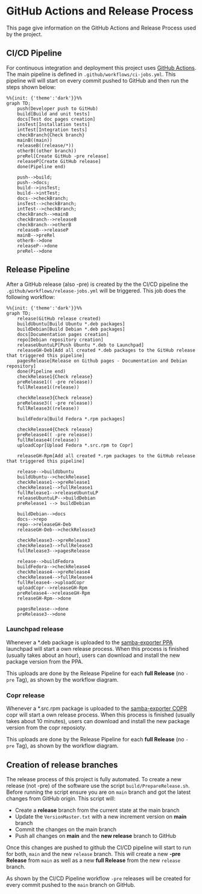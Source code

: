 # GitHub Actions and Release Process

This page give information on the GitHub Actions and Release Process used by the project.

## CI/CD Pipeline

For continuous integration and deployment this project uses [GitHub Actions](https://github.com/imker25/samba_exporter/actions). The main pipeline is defined in `.github/workflows/ci-jobs.yml`. This pipeline will will start on every commit pushed to GitHub and then run the steps shown below:

```mermaid
%%{init: {'theme':'dark'}}%%
graph TD;
    push(Developer push to GitHub)
    build[Build and unit tests]
    docs[Test doc pages creation]
    insTest[Installation tests]
    intTest[Integration tests]
    checkBranch{Check branch}
    mainB((main))
    releaseB((release/*))
    otherB((other branch))
    preRel[Create GitHub -pre release]
    releaseP[Create GitHub release]
    done(Pipeline end)

    push-->build;
    push-->docs;
    build-->insTest;
    build-->intTest;
    docs-->checkBranch;
    insTest-->checkBranch;
    intTest-->checkBranch;
    checkBranch-->mainB
    checkBranch-->releaseB
    checkBranch-->otherB
    releaseB-->releaseP
    mainB-->preRel
    otherB-->done
    releaseP-->done
    preRel-->done
```

## Release Pipeline

After a GitHub release (also -pre) is created by the the CI/CD pipeline the `.github/workflows/release-jobs.yml` will be triggered. This job does the following workflow:

```mermaid
%%{init: {'theme':'dark'}}%%
graph TD;
    release(GitHub release created)
    buildUbuntu[Build Ubuntu *.deb packages]
    buildDebian[Build Debian *.deb packages]
    docs[Documentation pages creation]
    repo[Debian repository creation]
    releaseUbuntuLP[Push Ubuntu *.deb to Launchpad]
    releaseGH-Deb[Add all created *.deb packages to the GitHub release that triggered this pipeline]
    pagesRelease[Release on Github pages - Documentation and Debian repository]
    done(Pipeline end)
    checkRelease1{Check release}
    preRelease1(( -pre release))
    fullRelease1((release))

    checkRelease3{Check release}
    preRelease3(( -pre release))
    fullRelease3((release))

    buildFedora[Build Fedora *.rpm packages]

    checkRelease4{Check release}
    preRelease4(( -pre release))
    fullRelease4((release))
    uploadCopr[Upload Fedora *.src.rpm to Copr]

    releaseGH-Rpm[Add all created *.rpm packages to the GitHub release that triggered this pipeline]

    release-->buildUbuntu
    buildUbuntu-->checkRelease1
    checkRelease1-->preRelease1
    checkRelease1-->fullRelease1
    fullRelease1-->releaseUbuntuLP
    releaseUbuntuLP-->buildDebian
    preRelease1 --> buildDebian

    buildDebian-->docs
    docs-->repo
    repo-->releaseGH-Deb
    releaseGH-Deb-->checkRelease3

    checkRelease3-->preRelease3
    checkRelease3-->fullRelease3
    fullRelease3-->pagesRelease

    release-->buildFedora
    buildFedora-->checkRelease4
    checkRelease4-->preRelease4
    checkRelease4-->fullRelease4
    fullRelease4-->uploadCopr
    uploadCopr-->releaseGH-Rpm
    preRelease4-->releaseGH-Rpm
    releaseGH-Rpm-->done

    pagesRelease-->done
    preRelease3-->done
```

### Launchpad release

Whenever a *.deb package is uploaded to the [samba-exporter PPA](https://launchpad.net/~imker/+archive/ubuntu/samba-exporter-ppa) launchpad will start a own release process. When this process is finished (usually takes about an hour), users can download and install the new package version from the PPA.

This uploads are done by the Release Pipeline for each **full Release** (no `-pre` Tag), as shown by the workflow diagram.

### Copr release

Whenever a *.src.rpm package is uploaded to the [samba-exporter COPR](https://copr.fedorainfracloud.org/coprs/imker25/samba-exporter/) copr will start a own release process. When this process is finished (usually takes about 10 minutes), users can download and install the new package version from the copr reposioty.

This uploads are done by the Release Pipeline for each **full Release**  (no `-pre` Tag), as shown by the workflow diagram.

## Creation of release branches

The release process of this project is fully automated. To create a new release (not -pre) of the software use the script `build/PrepareRelease.sh`. Before running the script ensure you are on `main` branch and got the latest changes from GitHub origin. This script will:

- Create a **release** branch from the current state at the main branch
- Update the `VersionMaster.txt` with a new increment version on **main** branch
- Commit the changes on the main branch
- Push all changes on **main** and the **new release** branch to GitHub

Once this changes are pushed to github the CI/CD pipeline will start to run for both, `main` and the new `release` branch. This will create a new **-pre Release** from `main` as well as a new **full Release**  from the new `release` branch.

As shown by the CI/CD Pipeline workflow `-pre` releases will be created for every commit pushed to the `main` branch on GitHub.
